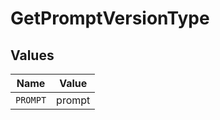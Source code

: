 # GetPromptVersionType


## Values

| Name     | Value    |
| -------- | -------- |
| `PROMPT` | prompt   |